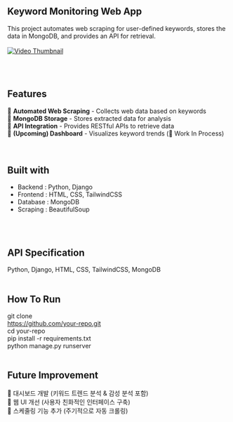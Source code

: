 ## Keyword Monitoring Web App

This project automates web scraping for user-defined keywords, stores the data in MongoDB, and provides an API for retrieval. </br>
</br>
[![Video Thumbnail](https://img.youtube.com/vi/0WT81IIxJYc/0.jpg)](https://www.youtube.com/watch?v=0WT81IIxJYc&autoplay=1)

</br>
</br>


## Features

👾  **Automated Web Scraping** - Collects web data based on keywords  
👾  **MongoDB Storage** - Stores extracted data for analysis  
👾  **API Integration** - Provides RESTful APIs to retrieve data  
👾  **(Upcoming) Dashboard** - Visualizes keyword trends (🚧 Work In Process)  
</br>
</br>


## Built with
- Backend : Python, Django </br>
- Frontend : HTML, CSS, TailwindCSS </br>
- Database : MongoDB </br>
- Scraping : BeautifulSoup
</br>
</br>


## API Specification
Python, Django, HTML, CSS, TailwindCSS, MongoDB
</br>
</br>


## How To Run
git clone </br>
https://github.com/your-repo.git </br>
cd your-repo </br>
pip install -r requirements.txt </br>
python manage.py runserver
</br>
</br>


## Future Improvement
💎  대시보드 개발 (키워드 트렌드 분석 & 감성 분석 포함) </br>
💎  웹 UI 개선 (사용자 친화적인 인터페이스 구축) </br>
💎  스케줄링 기능 추가 (주기적으로 자동 크롤링)
